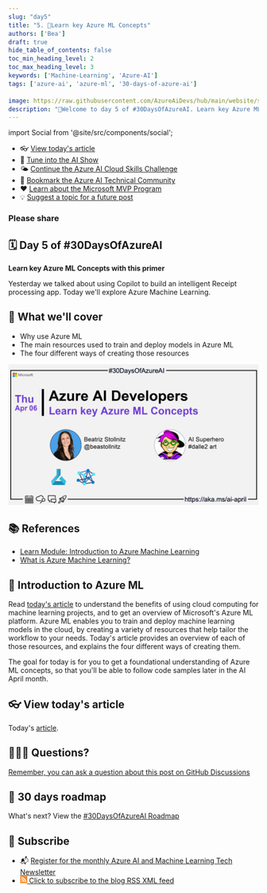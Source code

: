 ```yaml
---
slug: "day5"
title: "5. 🏁Learn key Azure ML Concepts"
authors: ['Bea']
draft: true
hide_table_of_contents: false
toc_min_heading_level: 2
toc_max_heading_level: 3
keywords: ['Machine-Learning', 'Azure-AI']
tags: ['azure-ai', 'azure-ml', '30-days-of-azure-ai']

image: https://raw.githubusercontent.com/AzureAiDevs/hub/main/website/static/img/2023-aia/banner-day5.png
description: "🏁Welcome to day 5 of #30DaysOfAzureAI. Learn key Azure ML Concepts with this primer https://azureaidevs.github.io/hub/2023-aia/day5"
---
```


import Social from '@site/src/components/social';

<head>

  <link rel="canonical" href="https://bea.stollnitz.com/blog/aml-introduction/"  />
  </head>

- 👓 [View today's article](https://bea.stollnitz.com/blog/aml-introduction/)
- 🍿 [Tune into the AI Show](https://aka.ms/ai-april-ai-show)
- 🌤️ [Continue the Azure AI Cloud Skills Challenge](https://aka.ms/30-days-of-azure-ai-challenge)
- 🏫 [Bookmark the Azure AI Technical Community](https://aka.ms/ai-april-tech-community)
- ❤️ [Learn about the Microsoft MVP Program](https://aka.ms/ai-april-mvp-program)
- 💡 [Suggest a topic for a future post](https://github.com/AzureAiDevs/hub/discussions/categories/call-for-content)

### Please share

<Social
    page_url="https://azureaidevs.github.io/hub/2023-aia/day5"
    image_url="https://raw.githubusercontent.com/AzureAiDevs/hub/main/website/static/img/2023-aia/banner-day5.png"
    title="Learn key Azure ML Concepts"
    description= "🏁Day 5 of #30DaysOfAzureAI. Unlock the power of machine learning with Azure ML! Learn about the benefits of cloud computing for ML projects and explore key Azure ML concepts with our primer."
    hashtags="AI,AzureML"
    hashtag="#30DaysOfAzureAi"
/>

## 🗓️ Day 5 of #30DaysOfAzureAI

<!-- README
The following description is also used for the tweet. So it should be action oriented and grab attention 
If you update the description, please update the description: in the frontmatter as well.
-->

**Learn key Azure ML Concepts with this primer**

<!-- README
The following is the intro to the post. It should be a short teaser for the post.
-->

Yesterday we talked about using Copilot to build an intelligent Receipt processing app. Today we'll explore Azure Machine Learning.

## 🎯 What we'll cover

<!-- README
The following list is the main points of the post. There should be 3-4 main points.
 -->


- Why use Azure ML
- The main resources used to train and deploy models in Azure ML 
- The four different ways of creating those resources

<!-- 
- Main point 1
- Main point 2
- Main point 3 
- Main point 4
-->

[![Image banner for day 5](./../../static/img/2023-aia/banner-day5.png)](https://bea.stollnitz.com/blog/aml-introduction/)


<!-- README
Add or update a list relevant references here. These could be links to other blog posts, Microsoft Learn Module, videos, or other resources.
-->



## 📚 References

- [Learn Module: Introduction to Azure Machine Learning](https://learn.microsoft.com/training/modules/intro-to-azure-ml?WT.mc_id=aiml-89446-dglover)
- [What is Azure Machine Learning?](https://learn.microsoft.com/azure/machine-learning/overview-what-is-azure-machine-learning?WT.mc_id=aiml-89446-dglover)


<!-- README
The following is the body of the post. It should be an overview of the post that you are referencing.
See the Learn More section, if you supplied a canonical link, then will be displayed here.
-->


## 🚌 Introduction to Azure ML

Read [today's article](https://bea.stollnitz.com/blog/aml-introduction/) to understand the benefits of using cloud computing for machine learning projects, and to get an overview of Microsoft's Azure ML platform. Azure ML enables you to train and deploy machine learning models in the cloud, by creating a variety of resources that help tailor the workflow to your needs. Today's article provides an overview of each of those resources, and explains the four different ways of creating them.

The goal for today is for you to get a foundational understanding of Azure ML concepts, so that you'll be able to follow code samples later in the AI April month.

## 👓 View today's article

Today's [article](https://bea.stollnitz.com/blog/aml-introduction/).


## 🙋🏾‍♂️ Questions?

[Remember, you can ask a question about this post on GitHub Discussions](https://github.com/AzureAiDevs/hub/discussions/categories/azure-ai-developers)

## 📍 30 days roadmap

What's next? View the [#30DaysOfAzureAI Roadmap](/hub/roadmap/30days)

## 🧲 Subscribe

- 📬 [Register for the monthly Azure AI and Machine Learning Tech Newsletter](https://aka.ms/azure-ai-dev-newsletter)
- [![The image is the blog RSS feed available icon](./../../static/img/2023-aia/rss.png) Click to subscribe to the blog RSS XML feed](https://azureaidevs.github.io/hub/2023-aia/rss.xml)